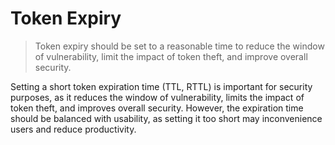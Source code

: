 # Token Expiry

> Token expiry should be set to a reasonable time to reduce the window of vulnerability, limit the impact of token theft, and improve overall security.

Setting a short token expiration time (TTL, RTTL) is important for security purposes, as it reduces the window of vulnerability, limits the impact of token theft, and improves overall security. However, the expiration time should be balanced with usability, as setting it too short may inconvenience users and reduce productivity.